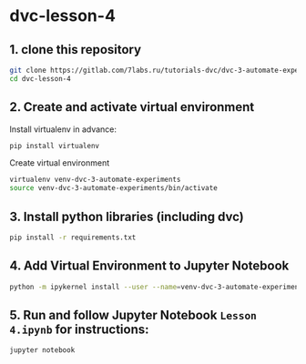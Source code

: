# dvc-lesson-4

## 1. clone this repository

```bash
git clone https://gitlab.com/7labs.ru/tutorials-dvc/dvc-3-automate-experiments.git
cd dvc-lesson-4
```

## 2. Create and activate virtual environment

Install virtualenv in advance: 

```bash
pip install virtualenv
```

Create virtual environment 
```bash
virtualenv venv-dvc-3-automate-experiments
source venv-dvc-3-automate-experiments/bin/activate
```

## 3. Install python libraries (including dvc)

```bash
pip install -r requirements.txt
```

    
## 4. Add Virtual Environment to Jupyter Notebook

```bash
python -m ipykernel install --user --name=venv-dvc-3-automate-experiments
``` 

## 5. Run and follow Jupyter Notebook `Lesson 4.ipynb` for instructions:

```bash
jupyter notebook
```

